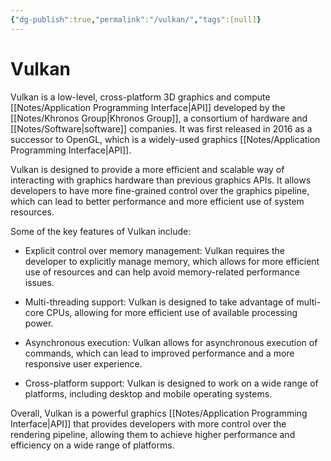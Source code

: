 ```yaml
---
{"dg-publish":true,"permalink":"/vulkan/","tags":[null]}
---
```




# Vulkan
Vulkan is a low-level, cross-platform 3D graphics and compute [[Notes/Application Programming Interface\|API]] developed by the [[Notes/Khronos Group\|Khronos Group]], a consortium of hardware and [[Notes/Software\|software]] companies. It was first released in 2016 as a successor to OpenGL, which is a widely-used graphics [[Notes/Application Programming Interface\|API]].

Vulkan is designed to provide a more efficient and scalable way of interacting with graphics hardware than previous graphics APIs. It allows developers to have more fine-grained control over the graphics pipeline, which can lead to better performance and more efficient use of system resources.

Some of the key features of Vulkan include:

- Explicit control over memory management: Vulkan requires the developer to explicitly manage memory, which allows for more efficient use of resources and can help avoid memory-related performance issues.

- Multi-threading support: Vulkan is designed to take advantage of multi-core CPUs, allowing for more efficient use of available processing power.

- Asynchronous execution: Vulkan allows for asynchronous execution of commands, which can lead to improved performance and a more responsive user experience.

- Cross-platform support: Vulkan is designed to work on a wide range of platforms, including desktop and mobile operating systems.

Overall, Vulkan is a powerful graphics [[Notes/Application Programming Interface\|API]] that provides developers with more control over the rendering pipeline, allowing them to achieve higher performance and efficiency on a wide range of platforms.
